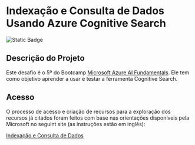 # Indexação e Consulta de Dados Usando Azure Cognitive Search

![Static Badge](https://img.shields.io/badge/Status_Projeto:-Concluído_(15/Abr/2024)-green)

## Descrição do Projeto

Este desafio é o 5º do Bootcamp [Microsoft Azure AI Fundamentals](https://web.dio.me/track/microsoft-azure-ai-fundamentals). Ele tem como objetivo aprender a usar e testar a ferramenta Cognitive Search.

## Acesso

O processo de acesso e criação de recursos para a exploração dos recursos já citados foram feitos com base nas orientações disponíveis pela Microsoft no seguint site (as instruções estão em inglês):

[Indexação e Consulta de Dados](https://microsoftlearning.github.io/mslearn-ai-fundamentals/Instructions/Labs/11-ai-search.html)
